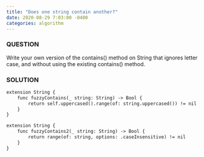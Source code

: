 ```yaml
---
title: "Does one string contain another?"
date: 2020-08-29 7:03:00 -0400
categories: algorithm
---
```


### QUESTION
Write your own version of the contains() method on String that ignores letter case, and without using the existing contains() method.

### SOLUTION
```markdown
extension String {
    func fuzzyContains(_ string: String) -> Bool {
        return self.uppercased().range(of: string.uppercased()) != nil
    }
}

extension String {
    func fuzzyContains2(_ string: String) -> Bool {
        return range(of: string, options: .caseInsensitive) != nil
    }
}
```
